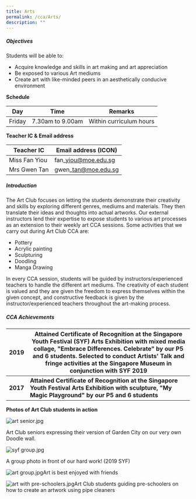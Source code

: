 ```yaml
---
title: Arts
permalink: /cca/Arts/
description: ""
---
```

##### **Objectives**
  

Students will be able to:

*   Acquire knowledge and skills in art making and art appreciation
*   Be exposed to various Art mediums
*   Create art with like-minded peers in an aesthetically conducive environment 

**Schedule**


| Day | Time | Remarks |
| --- | --- | --- |
| Friday | 7.30am to 9.00am | Within curriculum hours |


**Teacher IC & Email address**


| Teacher IC | Email address (ICON) |
| --- | --- |
| Miss Fan Yiou | fan\_yiou@moe.edu.sg |
| Mrs Gwen Tan | gwen\_tan@moe.edu.sg |

  


##### **Introduction**

  

The Art Club focuses on letting the students demonstrate their creativity and skills by exploring different genres, mediums and materials. They then translate their ideas and thoughts into actual artworks. Our external instructors lend their expertise to expose students to various art processes as an extension to their weekly art CCA sessions. Some activities that we carry out during Art Club CCA are: 

*   Pottery
*   Acrylic painting
*   Sculpturing
*   Doodling
*   Manga Drawing

  

In every CCA session, students will be guided by instructors/experienced teachers to handle the different art mediums. The creativity of each student is valued and they are given the freedom to express themselves within the given concept, and constructive feedback is given by the instructor/experienced teachers throughout the art-making process.

  

##### **CCA Achievements**

| 2019   | Attained Certificate of Recognition at the Singapore Youth Festival (SYF) Arts Exhibition with mixed media collage, "Embrace Differences. Celebrate" by our P5 and 6 students. Selected to conduct Artists' Talk and fringe activities at the Singapore Museum in conjunction with SYF 2019 |
|:------:|---------------------------------------------------------------------------------------------------------------------------------------------------------------------------------------------------------------------------------------------------------------------------------------------|
|  **2017**  | **Attained Certificate of Recognition at the Singapore Youth Festival Arts Exhibition with sculpture, "My Magic Playground" by our P5 and 6 students**                                                                                                                                          |

  
  
**Photos of Art Club students in action**  
  
![art senior.jpg](https://kranjipri-moe-edu-sg-admin.cwp.sg/qql/slot/u536/Departments/Non%20Instructional%20Programme/CCA/Art%202020/art%20senior.jpg)

Art Club seniors expressing their version of Garden City on our very own Doodle wall.

  

![syf group.jpg](https://kranjipri-moe-edu-sg-admin.cwp.sg/qql/slot/u536/Departments/Non%20Instructional%20Programme/CCA/Art%202020/syf%20group.jpg)

A group photo in front of our hard work! (2019 SYF)

  
![art group.jpg](https://kranjipri-moe-edu-sg-admin.cwp.sg/qql/slot/u536/Departments/Non%20Instructional%20Programme/CCA/Art%202020/art%20group.jpg)Art is best enjoyed with friends

  

![art with pre-schoolers.jpg](https://kranjipri-moe-edu-sg-admin.cwp.sg/qql/slot/u536/Departments/Non%20Instructional%20Programme/CCA/Art%202020/art%20with%20pre-schoolers.jpg)Art Club students guiding pre-schoolers on how to create an artwork using pipe cleaners